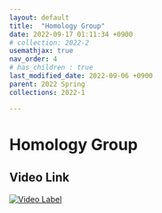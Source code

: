 ```yaml
---
layout: default
title:  "Homology Group"
date: 2022-09-17 01:11:34 +0900
# collection: 2022-2
usemathjax: true
nav_order: 4
# has_children : true
last_modified_date: 2022-09-06 +0900
parent: 2022 Spring
collections: 2022-1

---
```

# Homology Group

## Video Link

[![Video Label](https://img.youtube.com/vi/7Fm9ajxgZQc/hqdefault.jpg)](https://youtu.be/7Fm9ajxgZQc)

<!-- ## PDF Download -->

<object data="../2022_1_download/Homology_Group.pdf" width="750" height="1075" type='application/pdf'></object>
